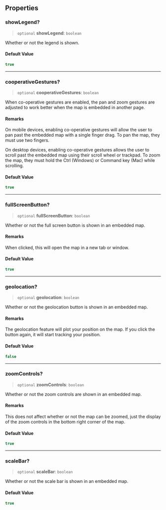 ## Properties

### showLegend?

> `optional` **showLegend**: `boolean`

Whether or not the legend is shown.

#### Default Value

```ts
true
```

***

### cooperativeGestures?

> `optional` **cooperativeGestures**: `boolean`

When co-operative gestures are enabled, the pan and zoom gestures are
adjusted to work better when the map is embedded in another page.

#### Remarks

On mobile devices, enabling co-operative gestures will allow the user to
pan past the embedded map with a single finger drag. To pan the map, they
must use two fingers.

On desktop devices, enabling co-operative gestures allows the user to
scroll past the embedded map using their scroll wheel or trackpad. To
zoom the map, they must hold the Ctrl (Windows) or Command key (Mac) while
scrolling.

#### Default Value

```ts
true
```

***

### fullScreenButton?

> `optional` **fullScreenButton**: `boolean`

Whether or not the full screen button is shown in an embedded map.

#### Remarks

When clicked, this will open the map in a new tab or window.

#### Default Value

```ts
true
```

***

### geolocation?

> `optional` **geolocation**: `boolean`

Whether or not the geolocation button is shown in an embedded map.

#### Remarks

The geolocation feature will plot your position on the map. If you
click the button again, it will start tracking your position.

#### Default Value

```ts
false
```

***

### zoomControls?

> `optional` **zoomControls**: `boolean`

Whether or not the zoom controls are shown in an embedded map.

#### Remarks

This does not affect whether or not the map can be zoomed, just
the display of the zoom controls in the bottom right corner of the map.

#### Default Value

```ts
true
```

***

### scaleBar?

> `optional` **scaleBar**: `boolean`

Whether or not the scale bar is shown in an embedded map.

#### Default Value

```ts
true
```
